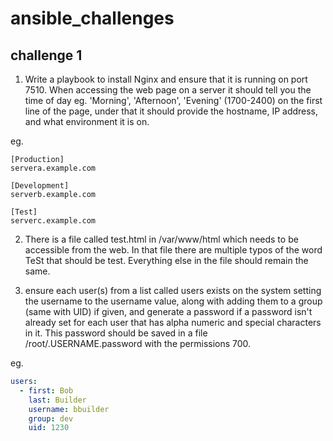 # ansible_challenges

## challenge 1
1) Write a playbook to install Nginx and ensure that it is running on port 7510. When accessing the web page on a server it should tell you the time of day eg. 'Morning', 'Afternoon', 'Evening' (1700-2400) on the first line of the page, under that it should provide the hostname, IP address, and what environment it is on.

eg.
```console
[Production]
servera.example.com

[Development]
serverb.example.com

[Test]
serverc.example.com
```

2) There is a file called test.html in /var/www/html which needs to be accessible from the web. In that file there are multiple typos of the word TeSt that should be test. Everything else in the file should remain the same.

3) ensure each user(s) from a list called users exists on the system setting the username to the username value, along with adding them to a group (same with UID) if given, and generate a password if a password isn't already set for each user that has alpha numeric and special characters in it. This password should be saved in a file /root/.USERNAME.password with the permissions 700.

eg.
```yaml
users:
  - first: Bob
    last: Builder
    username: bbuilder
    group: dev
    uid: 1230
```
